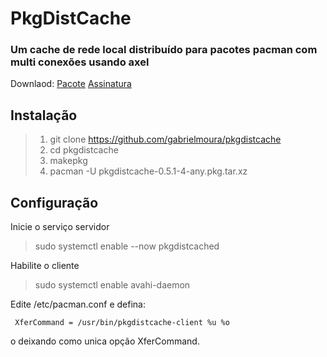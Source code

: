 # PkgDistCache

### Um cache de rede local distribuído para pacotes pacman com multi conexões usando axel
Downlaod:
[Pacote](https://transfer.sh/AoIAp/pkgdistcache-0.5.0-4-any.pkg.tar.xz)
[Assinatura](https://transfer.sh/P3lnC/pkgdistcache-0.5.0-4-any.pkg.tar.xz.sig)

## Instalação

> 1. git clone https://github.com/gabrielmoura/pkgdistcache
> 2. cd pkgdistcache
> 3. makepkg
> 4. pacman -U pkgdistcache-0.5.1-4-any.pkg.tar.xz

## Configuração

Inicie o serviço servidor
> sudo systemctl enable --now pkgdistcached

Habilite o cliente

> sudo systemctl enable avahi-daemon

Edite /etc/pacman.conf e defina:
     
     XferCommand = /usr/bin/pkgdistcache-client %u %o

o deixando como unica opção XferCommand.
